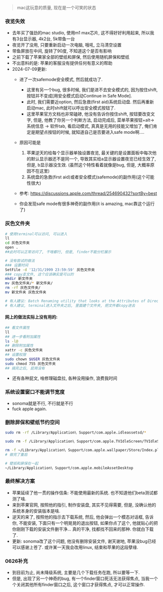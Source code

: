 > mac这玩意的质量, 现在是一个可笑的状态

### 夜览失效

* 去年买了强劲的mac studio, 使用m1 max芯片, 这不得好好利用起来, 所以我有3台显示器, 4k2台, 5k带鱼一台
* 夜览开了没用, 只要重新启动一次电脑, 哦吼, 立马清空设置
* 带鱼屏放在中间, 旋转了90度, 不知道这个是否有影响
* 之前下载了苹果家全部的壁纸和屏保, 然后使用随机屏保和壁纸
* 不出意料的是: 苹果的客服没有提供任何有意义的帮助
* 2024-07-09更新: 
  * 进了一次safemode安全模式, 然后就成功了.
    * 这里有另一个bug, 很多时候, 我们是进不去安全模式的, 因为按住shift, 按钮并不变成[用安全模式启动Continue in Safe Mode].
    * 此时, 我们需要近option, 然后急救(first aid)系统启动盘. 然后再重新启动mac, 此时shift就可以呼出安全模式按钮了. 
    * 这里苹果官方文档也非常磕碜, 他没有告诉你按住shift, 按钮要改变文字, 但是, 他教了你另一个判断方法, 启动完成后,  菜单苹果按钮+alt-> 系统信息 -> 软件tab, 看启动模式, 真真是无用的技能又增加了, 俺们肯定是期望点按钮的时候, 就知道自己是否要进入safe mode啊....
    
  * 原因可能是
    1. 苹果逆天的给每个显示器单独设置夜览, 最关键的是设置面板中每次他的默认显示器还不是同一个, 导致其实给a显示器设置夜览已经生效了, 但是, b显示器没生效. (虽然这个特性看着就像是bug, 但是, 大概率原因不在这里)
    2. 系统盘的急救(first aid)或者安全模式(safemode)的副作用(这个可能性很大)
  * 参考: https://discussions.apple.com/thread/254690432?sortBy=best
  * 你会发现safe mode有很多神奇的副作用(it is amazing, mac靠这个运行了)




### 灰色文件夹

```sh
# 使用terminal可以访问, 可以进入
ll
cd 灰色文件夹
open .
##此时可以正常访问了, 干啥都行, 但是, finder不能分栏展示

# 没有尝试的做法
### 设置时间
SetFile -d '12/31/1999 23:59:59' 灰色文件夹
### copy走文件, 这个应该确实是可以的
mkdir 新文件夹
mv 灰色文件夹/* 新文件夹/
rm -rf 灰色文件夹/
mv 新文件夹 灰色文件夹

# 有人建议: Batch Renaming utility that looks at the Attributes of Directories and files.
# 有人建议, terminal进入文件夹之后, 里面建个文件夹, 把文件都copy进去

```

####  网上的做法实际上没有用的:
```sh
## 看文件属性
ll 
## 进一步看附加属性
ls -l@ 
## 删除附加属性
xattr -c 灰色文件夹
## 设置权限
sudo chown $USER 灰色文件夹
sudo chmod 755 灰色文件夹
## 搞完之后, 屁用没有
```

* 还有各种屁文, 啥修理磁盘拉, 各种没用操作, 浪费我时间

### 系统设置窗口不能调节宽度

* sonoma就是不行, 不行就是不行
* fuck apple again.

### 删除屏保和壁纸节约空间

```sh
sudo rm -rf /Library/Application\ Support/com.apple.idleassetsd/*

sudo rm -f /Library/Application\ Support/com.apple.TVIdleScreen/TVIdleScreenSnapshotLog.plist

rm -f ~/Library/Application\ Support/com.apple.wallpaper/Store/Index.plist
# 做完了重启
```

```sh
# 壁纸和屏保在一起
~/Library/Application\ Support/com.apple.mobileAssetDesktop
```

### 最终解决方案

* 苹果延续了他一贯的操作信条: 不能使用最新的系统. 也不知道他们beta测试都测了啥.
* 来到苹果官网, 按照他的指引, 制作安装盘, 其实不见得需要, 但是, 没确认他的系统本身的安装版本是啥. 
* 逆天的来了, 按照他的指示去下载系统, 然后, 他会弹出一个模态对话框, 告诉你, 不能安装, 下面只有一个明晃晃的退出按钮, 如果你点了这个, 他就贴心的把你刚刚下载的安装文件删干净... 真的干净, 找都找不回来的那种. 你就白下载了.
* 更新: sonoma改了这个问题, 他没有删除安装文件, 谢天谢地, 苹果没bug已经可以感谢上苍了. 或许某一天我会改用linux, 结束和苹果的这段孽缘.

### 0626补充

* 到目前为止, 尚未降级系统, 主要是几个下载任务在跑, 所以要等一下.
* 但是, 出现了另一个神奇的bug, 有一个finder窗口死活无法获得焦点, 当我一个个关闭其他所有finder窗口之后, 这个窗口才获得焦点, 才可以正常操作.
